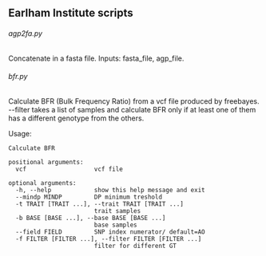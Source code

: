 ## Earlham Institute scripts

###### agp2fa.py

Concatenate in a fasta file.
Inputs: fasta_file, agp_file.

###### bfr.py

Calculate BFR (Bulk Frequency Ratio) from a vcf file produced by freebayes.
--filter takes a list of samples and calculate BFR only if at least one of them has a different genotype from the others.


Usage:

```
Calculate BFR

positional arguments:
  vcf                   vcf file

optional arguments:
  -h, --help            show this help message and exit
  --mindp MINDP         DP minimum treshold
  -t TRAIT [TRAIT ...], --trait TRAIT [TRAIT ...]
                        trait samples
  -b BASE [BASE ...], --base BASE [BASE ...]
                        base samples
  --field FIELD         SNP index numerator/ default=AO
  -f FILTER [FILTER ...], --filter FILTER [FILTER ...]
                        filter for different GT
```
